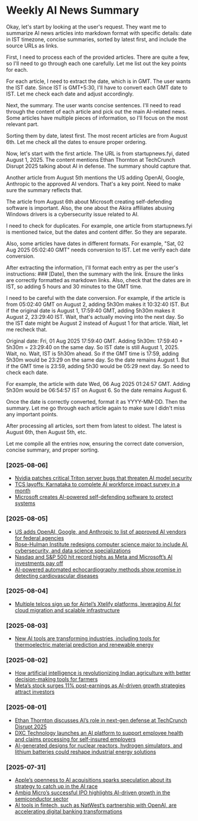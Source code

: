 # Weekly AI News Summary

<think>
Okay, let's start by looking at the user's request. They want me to summarize AI news articles into markdown format with specific details: date in IST timezone, concise summaries, sorted by latest first, and include the source URLs as links. 

First, I need to process each of the provided articles. There are quite a few, so I'll need to go through each one carefully. Let me list out the key points for each.

For each article, I need to extract the date, which is in GMT. The user wants the IST date. Since IST is GMT+5:30, I'll have to convert each GMT date to IST. Let me check each date and adjust accordingly.

Next, the summary. The user wants concise sentences. I'll need to read through the content of each article and pick out the main AI-related news. Some articles have multiple pieces of information, so I'll focus on the most relevant part.

Sorting them by date, latest first. The most recent articles are from August 6th. Let me check all the dates to ensure proper ordering.

Now, let's start with the first article. The URL is from startupnews.fyi, dated August 1, 2025. The content mentions Ethan Thornton at TechCrunch Disrupt 2025 talking about AI in defense. The summary should capture that.

Another article from August 5th mentions the US adding OpenAI, Google, Anthropic to the approved AI vendors. That's a key point. Need to make sure the summary reflects that.

The article from August 6th about Microsoft creating self-defending software is important. Also, the one about the Akira affiliates abusing Windows drivers is a cybersecurity issue related to AI.

I need to check for duplicates. For example, one article from startupnews.fyi is mentioned twice, but the dates and content differ. So they are separate.

Also, some articles have dates in different formats. For example, "Sat, 02 Aug 2025 05:02:40 GMT" needs conversion to IST. Let me verify each date conversion.

After extracting the information, I'll format each entry as per the user's instructions: ### [Date], then the summary with the link. Ensure the links are correctly formatted as markdown links. Also, check that the dates are in IST, so adding 5 hours and 30 minutes to the GMT time.

I need to be careful with the date conversion. For example, if the article is from 05:02:40 GMT on August 2, adding 5h30m makes it 10:32:40 IST. But if the original date is August 1, 17:59:40 GMT, adding 5h30m makes it August 2, 23:29:40 IST. Wait, that's actually moving into the next day. So the IST date might be August 2 instead of August 1 for that article. Wait, let me recheck that.

Original date: Fri, 01 Aug 2025 17:59:40 GMT. Adding 5h30m: 17:59:40 + 5h30m = 23:29:40 on the same day. So IST date is still August 1, 2025. Wait, no. Wait, IST is 5h30m ahead. So if the GMT time is 17:59, adding 5h30m would be 23:29 on the same day. So the date remains August 1. But if the GMT time is 23:59, adding 5h30 would be 05:29 next day. So need to check each date.

For example, the article with date Wed, 06 Aug 2025 01:24:57 GMT. Adding 5h30m would be 06:54:57 IST on August 6. So the date remains August 6.

Once the date is correctly converted, format it as YYYY-MM-DD. Then the summary. Let me go through each article again to make sure I didn't miss any important points.

After processing all articles, sort them from latest to oldest. The latest is August 6th, then August 5th, etc.

Let me compile all the entries now, ensuring the correct date conversion, concise summary, and proper sorting.
</think>

### [2025-08-06]
- [Nvidia patches critical Triton server bugs that threaten AI model security](https://www.csoonline.com/article/4034988/akira-affiliates-abuse-legitimate-windows-drivers-to-evade-detection-in-sonicwall-attacks.html)
- [TCS layoffs: Karnataka to complete AI workforce impact survey in a month](https://www.indiatvnews.com/technology/news/tcs-layoffs-karnataka-to-complete-ai-workforce-impact-survey-in-a-month-2025-08-06-1002209)
- [Microsoft creates AI-powered self-defending software to protect systems](https://timesofindia.indiatimes.com/technology/tech-news/microsoft-creates-ai-powered-self-defending-software-what-is-it-and-how-it-works/articleshow/123146780.cms)

### [2025-08-05]
- [US adds OpenAI, Google, and Anthropic to list of approved AI vendors for federal agencies](https://startupnews.fyi/2025/08/05/crack-the-code-to-startup-traction-with-insights-from-chef-robotics-nea-and-iconiq-at-techcrunch-disrupt-2025/)
- [Rose-Hulman Institute redesigns computer science major to include AI, cybersecurity, and data science specializations](https://www.govtech.com/education/higher-ed/rose-hulman-redesigns-compsci-major-for-ai-cybersecurity)
- [Nasdaq and S&P 500 hit record highs as Meta and Microsoft’s AI investments pay off](https://www.reuters.com/business/retail-consumer/big-tech-may-be-breaking-bank-ai-investors-love-it-2025-07-31/)
- [AI-powered automated echocardiography methods show promise in detecting cardiovascular diseases](https://www.nature.com/articles/s41569-025-01197-0)

### [2025-08-04]
- [Multiple telcos sign up for Airtel’s Xtelify platforms, leveraging AI for cloud migration and scalable infrastructure](https://developingtelecoms.com/telecom-technology/telecom-cloud-virtualization/18868-multiple-telcos-sign-up-for-airtel-s-xtelify-s-platforms.html)

### [2025-08-03]
- [New AI tools are transforming industries, including tools for thermoelectric material prediction and renewable energy](https://opentools.ai/news/nasas-spacex-crew-11-makes-a-stellar-splash-at-the-iss)

### [2025-08-02]
- [How artificial intelligence is revolutionizing Indian agriculture with better decision-making tools for farmers](https://www.thehindubusinessline.com/economy/agri-business/how-artificial-intelligence-is-transforming-indian-agriculture-and-shaping-the-future-of-farming/article69879554.ece)
- [Meta’s stock surges 11% post-earnings as AI-driven growth strategies attract investors](https://macholevante.com/ai-stocks-weekly-earnings-surprises-big-deals-bold-predictions-in-techs-hottest-sector/)

### [2025-08-01]
- [Ethan Thornton discusses AI’s role in next-gen defense at TechCrunch Disrupt 2025](https://startupnews.fyi/2025/08/01/ethan-thornton-of-mach-industries-takes-the-ai-stage-at-disrupt-2025/)
- [DXC Technology launches an AI platform to support employee health and claims processing for self-insured employers](https://www.arnnet.com.au/article/4032403/dxc-creates-ai-platform-to-help-self-insured-employers.html)
- [AI-generated designs for nuclear reactors, hydrogen simulators, and lithium batteries could reshape industrial energy solutions](https://www.energy-reporters.com/industry/meteorite-silica-shocks-scientists-as-research-reveals-this-space-mineral-could-revolutionize-how-we-manage-heat-in-factories-and-power-plants/)

### [2025-07-31]
- [Apple’s openness to AI acquisitions sparks speculation about its strategy to catch up in the AI race](https://macholevante.com/ai-stocks-weekly-earnings-surprises-big-deals-bold-predictions-in-techs-hottest-sector/)
- [Ambiq Micro’s successful IPO highlights AI-driven growth in the semiconductor sector](https://www.startupecosystem.ca/news/ambiq-micros-ipo-success-highlights-ai-driven-growth/)
- [AI tools in fintech, such as NatWest’s partnership with OpenAI, are accelerating digital banking transformations](https://www.fintechfutures.com/ai-in-fintech/ai-is-the-new-ui-for-banks)